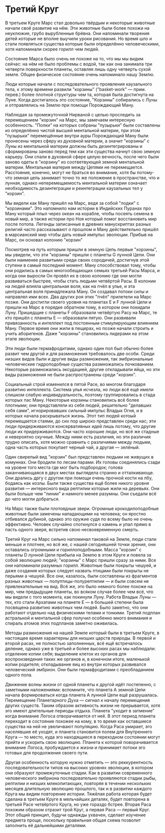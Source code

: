 # Третий Круг

В третьем Круге Марс стал довольно твёрдым и некоторые животные начали своё развитие на нём. Эти животные были более похожи на неуклюжие, грубо вырубленные брёвна. Они напоминали творения детей которые не вполне выучили уроки рисования. Но время шло и стали появляться существа которые были определённо человеческими, хотя напоминали скорее горилл чем людей.

Состояние Марса было очень не похоже на то, что мы мы видим сейчас: на нём не было проблемы с водой, так как она занимала три четверти поверхности планеты, оставляя лишь одну четверть сухой земле. Общее физическое состояние очень напоминало нашу Землю.

Люди которые начали с последовательного проявления каузального тела, к этому времени развили "корзины" ("basket-work" — прим. перев.) более плотной структуры чем та, которая была достигнута на Луне. Когда достигалось это состояние, "Корзины" собирались с Луны и отправлялись на Землю при помощи Порождающий Ману.

Наблюдая за промежуточной Нирваной с целью проследить за перемещением "корзин" на Марс, мы замечаем интересную особенность. "Полки" на которых собраны "пузырьки" были составлены из определённо чистой высшей ментальной материи, при этом "пузырьки" перемещённые внутри ауры Порождающий Ману были пронесены через сферу из духовной материи, а значит "корзины" с Луны из ментальной материи должны быть дезинтегрированы и сформированы заново перед тем как эти существа начнут свою земную карьеру. Они спали в духовной сфере целую вечность, после чего были заново одеты в "корзину" из соответвующей земной ментальной материи. Ментальная материя между Цепями не перемещается. Расстояния, конечно, могут не браться во внимание, хотя бы потому-что земная цепь занимает точно то же положение в пространстве, что и лунная, однако неперемещаемость ментальной материи означает необходимость дезинтеграции и реинтеграции каузальных тел у "корзин".

Мы видели как Ману пришёл на Марс, ведя за собой "лодки" с "корзинами". Это напомнило нам истории в Индийских Пуранах про Ману который плыл через океан на корабле, чтобы посеять семена в новый мир, а также истории про Ноя который помог восстановить мир после потопа. Легенды записанные в древних манускриптах разных религий часто рассказывают о прошлом и Ману действительно пришёл в марсианский мир чтобы дать новый импульс эволюции. Прибыв на Марс, он основал колонию "корзин"

Посмотрев на путь которым пришли в земную Цепь первые "корзины", мы увидели, что эти "корзины" пришли с планеты G лунной Цепи. Они были наименее развитыми среди своих сородичей, достигнув этой ступени в самый последний момент. Ману способствовал тому, чтобы они родились в самых многообещающих семьях третьей Расы Марса, и когда они выросли Он провёл их в свою колонию где они могли развиваться быстрее, чтобы стать людьми четвёртой Расы. В колонии на людей влияла центральная воля, как на пчёл в улье, и эта центральная воля принадлежала Ману. Он создавал потоки силы и направлял ими всех. Два других роя этих "пчёл" прилетели на Марс позже. Они достигли своего уровня на планетах E и F лунной Цепи и пришли на Марс в порядке обратном тому, в котором они покидали Луну. Пришедщие с планеты F образовали четвёртую Расу на Марс, те кто пришёл с планеты E — образовали пятую. Они развивали привязанность и интеллект под постоянным стимулирующим влиянием Ману. Первое время они жили в пещерах, но позже начали строить и учить аборигенов. Даже "корзины" становились лидерами на этом этапе эволюции.

Эти люди были гермафродитами, однако один пол был обычно более развит чем другой и для размножения требовалось две особи. Среди низших видов были и другие виды размножения, так эмбриональные человеческие гидроподобные существа размножались почкованием. Некоторые размножались эксудацией, другие откладывали яйца, но эти виды размножения не были распространены среди "корзин".

Социальный строй изменился в пятой Расе, во многом благодаря развитию интеллекта. Система улья исчезла, но люди всё ещё имели слишком слабую индивидуальность, поэтому группировались в стада которых пас Ману. Некоторые корзины становились всё более плотными; они представляли из себя людей, решительно "делавших себя сами", игнорировавших сильный импульс Владык Огня, и в которых начала раскрываться жизнь. Этот тип людей котоый перемещается стаями, до сих пор широко представлен среди нас; эти люди придерживаются консервативных идей лишь потому, что другие люди их придерживаются. Они часто хорошие люди, но всё же стадные и невероятно скучные. Между ними есть различия, но эти различия трудно описать, хотя можно сравнить с различиями между людьми, одна часть которых покупает черный чай, а другая — зелёный.

Один свирепый вид "корзин" был представлен людьми не живущих в комуннах. Они бродили по лесам парами. Их головы соединялись сзади на уровне того места где мог быть подбородок; голова заканчивающаяся в двух местах выглядела странно и отталкивающе. Они дрались дргу с другом при помощи очень прочной кости на лбу, бодаясь как козлы. Были также существа ещё более никого уровня развития — интересного вида рептилии которые жили на деревьях. Они были больше чем "линии" и намного менее разумны. Они съедали всё до чего могли добраться.

На Марс также были плотоядные звери. Огромные крокодилоподобные животные были замечены нападающими на человека; он яростно отбивался дубиной, однако это оружие судя по всему было не очень эффективно. Человек случайно споткнулся о камень и упал прямо в пасть одного зверя, встретив свою несвоевременную смерть.

Третий Круг на Марс сильно напоминал таковой на Земле, люди стали меньше и плотнее, но всё же, с нашей сегодняшней точки зрения, они оставались огромными и гориллоподобными. Масса "корзин" с планеты D лунной Цепи прибыла на Землю в этом Круге и повела за собой эволюцию людей; "корзины" с Марс пришли сразу за ними. Все они напоминали разумных горилл. Животные были покрыты чешуей, и даже создания которых следует назвать птицами были покрыты не перьями а чешуей. Все они, казалось, были составлены из фрагментов разных животных — полуптицы-полурептилии — и были совсем не привлекательные на вид. Всё же, это было немного более похоже на мир, чем предыдущие планеты, во всяком случае более чем всё, что мы видели с того момента, как покинули Луну. Работа Владык Луны — тех, кто стали Архатами на планете E — в большей степени была посвящена развитию животных чем людей. Было заметно, что они работают отдельно над физическими телами и тонкими. Третий подплан астральной и ментальной сфер получил особенно много внимания и спираль атомов этих подпланов заметно оживилась.

Методы размножения на нашей Земле который были в третьем Круге, в настоящее время характерны для низших царств природы. В первой и второй расах, не полностью заполненных, всё ещё встречалось деление, однако уже в третьей и более высоких расах мы наблюдали: отделение копии себя; выделение клеток из органов для воспроизведения таких же органов и, в конечном итоге, маленькой копии родителя; откладывание яиц из внутри которых развивался человеческий эмбрион. Они были гермафродитами с преобладанием одного пола.

Движение волны жизни от одной планеты к другой идёт постепенно, с заметными наложениями: вспомните, что планета A земной Цепи начала формироваться когда планета A лунной Цепи ещё разрушалась. Перемещение Планетарного Духа — сигнал к началу перемещения других существ. Таким образом активность жизни не прерывается, хотя эго имеют длительные периоды отдыха. Планета "уходит в затмение" когда внимание Логоса отворачивается от неё. В этот период планета переходит в состояние похожее на кому, в то время как оставшиеся существа на ней не увеличвают популяцию. Когда Раса умирает, эго населявшие её уходят, и планета становится полем для Внутреннего Круга — то место, куда эго находящиеся в переходном состоянии могут прийти и ускорить свою эволюцию. Планета к которой поворачивается внимание Логоса, пробуждается к жизни и принимает потоки эго готовых для продолжения своего пути.

Другая особенность которую нужно отметить — это реккурентность последовательности типов на высоких уровнях эволюции, в котором они образуют промежуточные стадии. Как в развитии современного человеческого эмбриона последовательно проявляются стадии рыбы, рептилии и низших млекопитающих, повторяя в течении нескольких месяцев длительную эволюцию прошлого, так и в развитии каждого Круга мы видим повторение истории. Тяжёлая работа которая будет сделана в третьем Круге в мельчайших деталях, будет повторена в третьей Расе четвёртого Круга, но уже гораздо бстрее. Вторая Раса похожим образом отразит трой Круг, а первая Раса — первый Круг. Этот общий принцип, будучи однажды ухвачен, сделает изучение предмета проще, поскольку правильная общая схема позволит заполнить её дальнейшими деталями.
